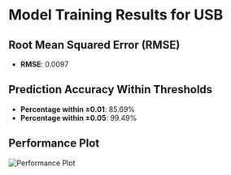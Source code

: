 # Model Training Results for USB

## Root Mean Squared Error (RMSE)
- **RMSE**: 0.0097

## Prediction Accuracy Within Thresholds
- **Percentage within ±0.01**: 85.69%
- **Percentage within ±0.05**: 99.49%

## Performance Plot
![Performance Plot](../imgs/USB.png)
